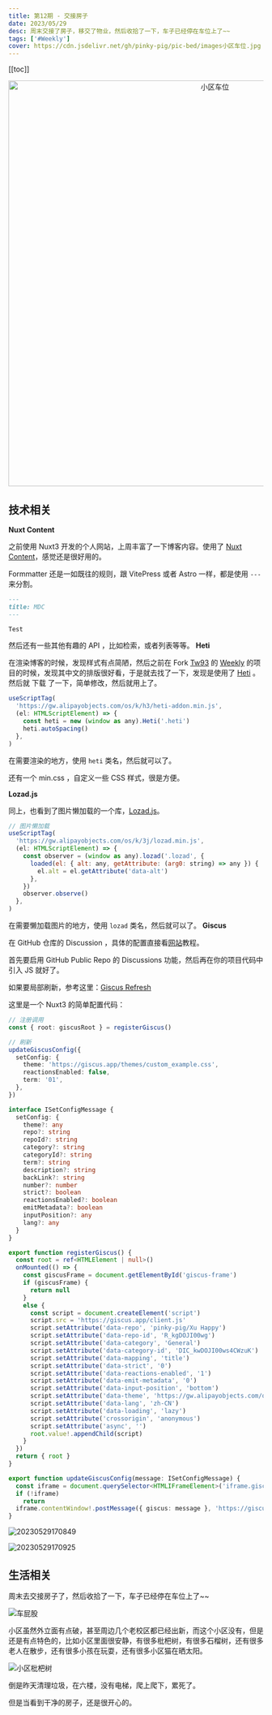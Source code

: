 ```yaml
---
title: 第12期 - 交接房子
date: 2023/05/29
desc: 周末交接了房子，移交了物业，然后收拾了一下，车子已经停在车位上了~~
tags: ['#Weekly']
cover: https://cdn.jsdelivr.net/gh/pinky-pig/pic-bed/images小区车位.jpg
---
```


[[toc]]

<p align="center">
<img alt="小区车位" src="https://cdn.jsdelivr.net/gh/pinky-pig/pic-bed/images小区车位.jpg" width=800 />
</p>

## 技术相关

**Nuxt Content**

之前使用 Nuxt3 开发的个人网站，上周丰富了一下博客内容。使用了 [Nuxt Content](https://content.nuxtjs.org/get-started)，感觉还是很好用的。

Formmatter 还是一如既往的规则，跟 VitePress 或者 Astro 一样，都是使用 `---` 来分割。

```md
---
title: MDC
---

Test
```

然后还有一些其他有趣的 API ，比如检索，或者列表等等。
**Heti**

在渲染博客的时候，发现样式有点简陋，然后之前在 Fork [Tw93](https://github.com/tw93) 的 [Weekly](https://github.com/tw93/weekly) 的项目的时候，发现其中文的排版很好看，于是就去找了一下，发现是使用了 [Heti](https://github.com/sivan/heti) 。然后就 下载 了一下，简单修改，然后就用上了。

```js
useScriptTag(
  'https://gw.alipayobjects.com/os/k/h3/heti-addon.min.js',
  (el: HTMLScriptElement) => {
    const heti = new (window as any).Heti('.heti')
    heti.autoSpacing()
  },
)
```

在需要渲染的地方，使用 `heti` 类名，然后就可以了。

还有一个 min.css ，自定义一些 CSS 样式，很是方便。

**Lozad.js**

同上，也看到了图片懒加载的一个库，[Lozad.js](https://github.com/ApoorvSaxena/lozad.js)。

```js
// 图片懒加载
useScriptTag(
  'https://gw.alipayobjects.com/os/k/3j/lozad.min.js',
  (el: HTMLScriptElement) => {
    const observer = (window as any).lozad('.lozad', {
      loaded(el: { alt: any, getAttribute: (arg0: string) => any }) {
        el.alt = el.getAttribute('data-alt')
      },
    })
    observer.observe()
  },
)
```

在需要懒加载图片的地方，使用 `lozad` 类名，然后就可以了。
**Giscus**

在 GitHub 仓库的 Discussion ，具体的配置直接看[网站](https://giscus.app/zh-CN)教程。

首先要启用 GitHub Public Repo 的 Discussions 功能，然后再在你的项目代码中引入 JS 就好了。

如果要局部刷新，参考这里：[Giscus Refresh](https://github.com/giscus/giscus/blob/main/ADVANCED-USAGE.md)

这里是一个 Nuxt3 的简单配置代码：

```ts
// 注册调用
const { root: giscusRoot } = registerGiscus()

// 刷新
updateGiscusConfig({
  setConfig: {
    theme: 'https://giscus.app/themes/custom_example.css',
    reactionsEnabled: false,
    term: '01',
  },
})
```

```ts
interface ISetConfigMessage {
  setConfig: {
    theme?: any
    repo?: string
    repoId?: string
    category?: string
    categoryId?: string
    term?: string
    description?: string
    backLink?: string
    number?: number
    strict?: boolean
    reactionsEnabled?: boolean
    emitMetadata?: boolean
    inputPosition?: any
    lang?: any
  }
}

export function registerGiscus() {
  const root = ref<HTMLElement | null>()
  onMounted(() => {
    const giscusFrame = document.getElementById('giscus-frame')
    if (giscusFrame) {
      return null
    }
    else {
      const script = document.createElement('script')
      script.src = 'https://giscus.app/client.js'
      script.setAttribute('data-repo', 'pinky-pig/Xu Happy')
      script.setAttribute('data-repo-id', 'R_kgDOJI00wg')
      script.setAttribute('data-category', 'General')
      script.setAttribute('data-category-id', 'DIC_kwDOJI00ws4CWzuK')
      script.setAttribute('data-mapping', 'title')
      script.setAttribute('data-strict', '0')
      script.setAttribute('data-reactions-enabled', '1')
      script.setAttribute('data-emit-metadata', '0')
      script.setAttribute('data-input-position', 'bottom')
      script.setAttribute('data-theme', 'https://gw.alipayobjects.com/os/k/font7/comment.css')
      script.setAttribute('data-lang', 'zh-CN')
      script.setAttribute('data-loading', 'lazy')
      script.setAttribute('crossorigin', 'anonymous')
      script.setAttribute('async', '')
      root.value!.appendChild(script)
    }
  })
  return { root }
}

export function updateGiscusConfig(message: ISetConfigMessage) {
  const iframe = document.querySelector<HTMLIFrameElement>('iframe.giscus-frame')
  if (!iframe)
    return
  iframe.contentWindow!.postMessage({ giscus: message }, 'https://giscus.app')
}
```

![20230529170849](https://cdn.jsdelivr.net/gh/pinky-pig/pic-bed/images20230529170849.png)

![20230529170925](https://cdn.jsdelivr.net/gh/pinky-pig/pic-bed/images20230529170925.png)

## 生活相关

周末去交接房子了，然后收拾了一下，车子已经停在车位上了~~

![车屁股](https://cdn.jsdelivr.net/gh/pinky-pig/pic-bed/images车屁股.jpg)

小区虽然外立面有点破，甚至周边几个老校区都已经出新，而这个小区没有，但是还是有点特色的，比如小区里面很安静，有很多枇杷树，有很多石榴树，还有很多老人在散步，还有很多小孩在玩耍，还有很多小区猫在晒太阳。

![小区枇杷树](https://cdn.jsdelivr.net/gh/pinky-pig/pic-bed/images小区枇杷树.jpg)

倒是昨天清理垃圾，在六楼，没有电梯，爬上爬下，累死了。

但是当看到干净的房子，还是很开心的。
